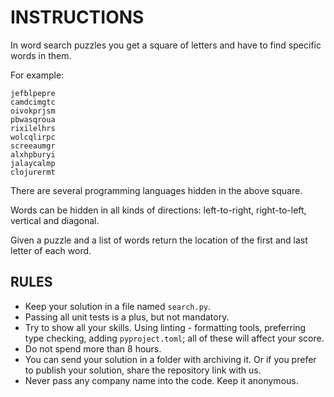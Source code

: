 # INSTRUCTIONS

In word search puzzles you get a square of letters and have to find
specific words in them.

For example:

```text
jefblpepre
camdcimgtc
oivokprjsm
pbwasqroua
rixilelhrs
wolcqlirpc
screeaumgr
alxhpburyi
jalaycalmp
clojurermt
```

There are several programming languages hidden in the above square.

Words can be hidden in all kinds of directions: left-to-right,
right-to-left, vertical and diagonal.

Given a puzzle and a list of words return the location of the first
and last letter of each word.


## RULES

- Keep your solution in a file named `search.py`.
- Passing all unit tests is a plus, but not mandatory.
- Try to show all your skills. Using linting - formatting tools,
  preferring type checking, adding `pyproject.toml`; all of these will
  affect your score.
- Do not spend more than 8 hours.
- You can send your solution in a folder with archiving it. Or if you
  prefer to publish your solution, share the repository link with us.
- Never pass any company name into the code. Keep it anonymous.
